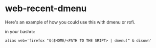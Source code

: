 # web-recent-dmenu
Here's an example of how you could use this with dmenu or rofi. 

in your bashrc:

```
alias web='firefox "$($HOME/<PATH TO THE SRIPT> | dmenu)" & disown'
```
